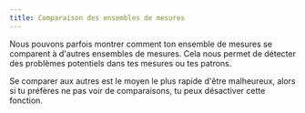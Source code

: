 ```yaml
---
title: Comparaison des ensembles de mesures
---
```


Nous pouvons parfois montrer comment ton ensemble de mesures se comparent à d'autres ensembles de mesures. Cela nous permet de détecter des problèmes potentiels dans tes mesures ou tes patrons.

Se comparer aux autres est le moyen le plus rapide d'être malheureux, alors si tu préfères ne pas voir de comparaisons, tu peux désactiver cette fonction.
